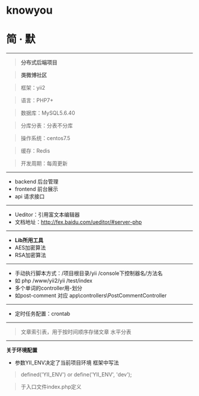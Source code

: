 # knowyou
# 简 · 默
-----

>  **分布式后端项目**

> **类微博社区**

> 框架：yii2

> 语言：PHP7+

> 数据库：MySQL5.6.40

> 分库分表：分表不分库

> 操作系统：centos7.5

> 缓存：Redis

> 开发周期：每周更新

----
* backend   后台管理
* frontend  前台展示
* api       请求接口
----
* Ueditor：引用富文本编辑器
* 文档地址：http://fex.baidu.com/ueditor/#server-php

---

* **Lib所用工具**
* AES加密算法
* RSA加密算法

---
* 手动执行脚本方式：/项目根目录/yii /console下控制器名/方法名
* 如 php /www/yii2/yii /test/index
* 多个单词的controller用-划分
* 如post-comment 对应 app\controllers\PostCommentController
---
* 定时任务配置：crontab

----
> 文章索引表，用于按时间顺序存储文章
> 水平分表

----
**关于环境配置**
* 参数YII_ENV决定了当前项目环境
框架中写法
> defined('YII_ENV') or define('YII_ENV', 'dev');

> 于入口文件index.php定义
